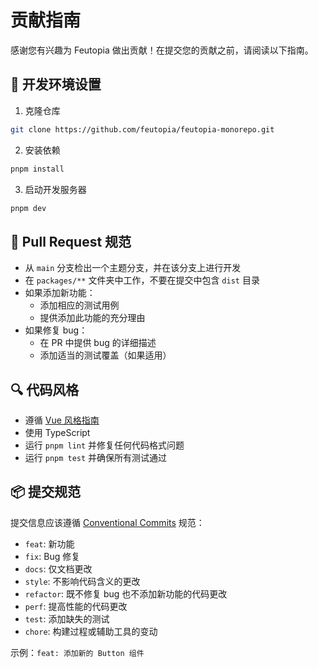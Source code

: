 # 贡献指南

感谢您有兴趣为 Feutopia 做出贡献！在提交您的贡献之前，请阅读以下指南。

## 🔧 开发环境设置

1. 克隆仓库

```bash
git clone https://github.com/feutopia/feutopia-monorepo.git
```

2. 安装依赖

```bash
pnpm install
```

3. 启动开发服务器

```bash
pnpm dev
```

## 📝 Pull Request 规范

- 从 `main` 分支检出一个主题分支，并在该分支上进行开发
- 在 `packages/**` 文件夹中工作，不要在提交中包含 `dist` 目录
- 如果添加新功能：
  - 添加相应的测试用例
  - 提供添加此功能的充分理由
- 如果修复 bug：
  - 在 PR 中提供 bug 的详细描述
  - 添加适当的测试覆盖（如果适用）

## 🔍 代码风格

- 遵循 [Vue 风格指南](https://vuejs.org/style-guide/)
- 使用 TypeScript
- 运行 `pnpm lint` 并修复任何代码格式问题
- 运行 `pnpm test` 并确保所有测试通过

## 📦 提交规范

提交信息应该遵循 [Conventional Commits](https://www.conventionalcommits.org/) 规范：

- `feat`: 新功能
- `fix`: Bug 修复
- `docs`: 仅文档更改
- `style`: 不影响代码含义的更改
- `refactor`: 既不修复 bug 也不添加新功能的代码更改
- `perf`: 提高性能的代码更改
- `test`: 添加缺失的测试
- `chore`: 构建过程或辅助工具的变动

示例：`feat: 添加新的 Button 组件`
